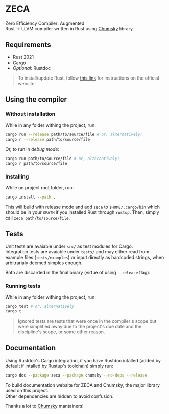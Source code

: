 # ZECA

Zero Efficiency Compiler: Augmented  
Rust -> LLVM compiler written in Rust using [Chumsky] library.

## Requirements

* Rust 2021
* Cargo
* *Optional*: Rustdoc

> To install/update Rust, follow [this link][Rust install] for instructions on the official website.

## Using the compiler

### Without installation

While in any folder withing the project, run:

```sh
cargo run --release path/to/source/file # or, alternatively:
cargo r --release path/to/source/file
```

Or, to run in *debug mode*:

```sh
cargo run path/to/source/file # or, alternatively:
cargo r path/to/source/file
```

### Installing

While on project root folder, run:

```sh
cargo install --path .
```

This will build with release mode and add `zeca` to `$HOME/.cargo/bin` which should be in your `$PATH` if you installed Rust through `rustup`.
Then, simply call `zeca path/to/source/file`.

## Tests

Unit tests are avaiable under `src/` as test modules for Cargo.  
Integration tests are avaiable under `tests/` and may either read from example files (`tests/examples`) or input directly as hardcoded strings, when arbitrarialy deemed simples enough.

Both are discarded in the final binary (virtue of using `--release` flag).

### Running tests

While in any folder withing the project, run:

```sh
cargo test # or, alternatively
cargo t
```

>Ignored tests are tests that were once in the compiler's scope but were simplified away due to the project's due date and the discipline's scope, or some other reason.

## Documentation

Using Rustdoc's Cargo integration, if you have Rustdoc intalled (added by default if intalled by Rustup's toolchain) simply run:

```sh
cargo doc --package zeca --package chumsky --no-deps --release
```

To build documentation website for ZECA and Chumsky, the major library used on this project.  
Other dependencies are hidden to avoid confusion.

Thanks a lot to [Chumsky] mantainers!

[Chumsky]: https://github.com/zesterer/chumsky
[Rust install]: https://www.rust-lang.org/tools/install

